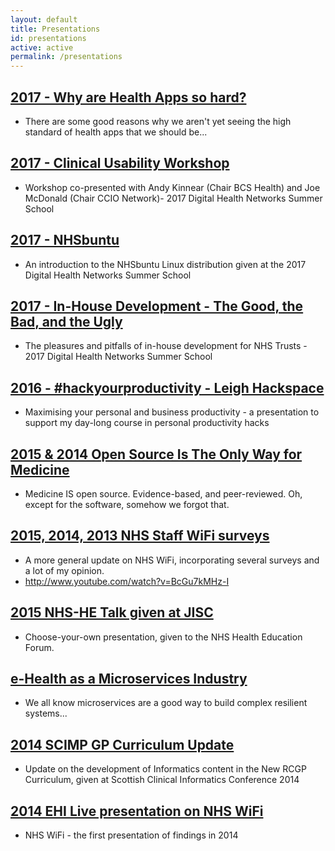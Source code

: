 ```yaml
---
layout: default
title: Presentations
id: presentations
active: active
permalink: /presentations
---
```


## [2017 - Why are Health Apps so hard?](https://docs.google.com/presentation/d/1QFv2NtDQ8Lcok3uk1KX9zO9S0wt9sy5qG4YsF59FkS4/edit?usp=sharing)
* There are some good reasons why we aren't yet seeing the high standard of health apps that we should be...

## [2017 - Clinical Usability Workshop](https://docs.google.com/presentation/d/1gnHAJaXmw58HU027C6vropwErxqDzrSS7rZQ1Ct93dg/edit?usp=sharing)
* Workshop co-presented with Andy Kinnear (Chair BCS Health) and Joe McDonald (Chair CCIO Network)- 2017 Digital Health Networks Summer School

## [2017 - NHSbuntu](https://pacharanero.github.io/nhsbuntu-summerschool-2017/#/)
* An introduction to the NHSbuntu Linux distribution given at the 2017 Digital Health Networks Summer School

## [2017 - In-House Development - The Good, the Bad, and the Ugly](https://docs.google.com/presentation/d/1uyi9h_koxbi7Q-nOiF4sC7NCoorRzhSvGs14hcfSCEU/edit?usp=sharing)
* The pleasures and pitfalls of in-house development for NHS Trusts - 2017 Digital Health Networks Summer School

## [2016 - #hackyourproductivity - Leigh Hackspace](https://pacharanero.github.io/hackyourproductivity)
* Maximising your personal and business productivity - a presentation to support my day-long course in personal productivity hacks

## [2015 & 2014 Open Source Is The Only Way for Medicine](https://pacharanero.github.io//opensourceistheonlyway)
* Medicine IS open source. Evidence-based, and peer-reviewed. Oh, except for the software, somehow we forgot that.

## [2015, 2014, 2013 NHS Staff WiFi surveys](https://pacharanero.github.io//nhswifi2015)
* A more general update on NHS WiFi, incorporating several surveys and a lot of my opinion.
* <http://www.youtube.com/watch?v=BcGu7kMHz-I>

## [2015 NHS-HE Talk given at JISC](https://pacharanero.github.io//nhs-he-2015)
* Choose-your-own presentation, given to the NHS Health Education Forum.

## [e-Health as a Microservices Industry](https://pacharanero.github.io//letsmakeehealthservices)
* We all know microservices are a good way to build complex resilient systems...

## [2014 SCIMP GP Curriculum Update](https://pacharanero.github.io//scimp_curriculum)
* Update on the development of Informatics content in the New RCGP Curriculum, given at Scottish Clinical Informatics Conference 2014

## [2014 EHI Live presentation on NHS WiFi](https://pacharanero.github.io//ehilive_nhswifi2014)
* NHS WiFi - the first presentation of findings in 2014